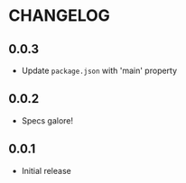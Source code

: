 # CHANGELOG

## 0.0.3 

* Update `package.json` with 'main' property

## 0.0.2

* Specs galore!

## 0.0.1

* Initial release